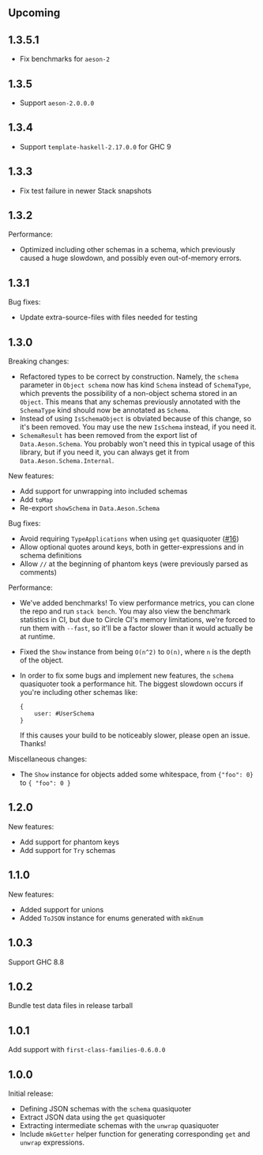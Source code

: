 ## Upcoming

## 1.3.5.1

* Fix benchmarks for `aeson-2`

## 1.3.5

* Support `aeson-2.0.0.0`

## 1.3.4

* Support `template-haskell-2.17.0.0` for GHC 9

## 1.3.3

* Fix test failure in newer Stack snapshots

## 1.3.2

Performance:

* Optimized including other schemas in a schema, which previously caused a huge slowdown, and possibly even out-of-memory errors.

## 1.3.1

Bug fixes:

* Update extra-source-files with files needed for testing

## 1.3.0

Breaking changes:

* Refactored types to be correct by construction. Namely, the `schema` parameter in `Object schema` now has kind `Schema` instead of `SchemaType`, which prevents the possibility of a non-object schema stored in an `Object`. This means that any schemas previously annotated with the `SchemaType` kind should now be annotated as `Schema`.
* Instead of using `IsSchemaObject` is obviated because of this change, so it's been removed. You may use the new `IsSchema` instead, if you need it.
* `SchemaResult` has been removed from the export list of `Data.Aeson.Schema`. You probably won't need this in typical usage of this library, but if you need it, you can always get it from `Data.Aeson.Schema.Internal`.

New features:

* Add support for unwrapping into included schemas
* Add `toMap`
* Re-export `showSchema` in `Data.Aeson.Schema`

Bug fixes:

* Avoid requiring `TypeApplications` when using `get` quasiquoter ([#16](https://github.com/LeapYear/aeson-schemas/issues/16))
* Allow optional quotes around keys, both in getter-expressions and in schema definitions
* Allow `//` at the beginning of phantom keys (were previously parsed as comments)

Performance:

* We've added benchmarks! To view performance metrics, you can clone the repo and run `stack bench`. You may also view the benchmark statistics in CI, but due to Circle CI's memory limitations, we're forced to run them with `--fast`, so it'll be a factor slower than it would actually be at runtime.
* Fixed the `Show` instance from being `O(n^2)` to `O(n)`, where `n` is the depth of the object.
* In order to fix some bugs and implement new features, the `schema` quasiquoter took a performance hit. The biggest slowdown occurs if you're including other schemas like:

    ```
    {
        user: #UserSchema
    }
    ```

    If this causes your build to be noticeably slower, please open an issue. Thanks!

Miscellaneous changes:

* The `Show` instance for objects added some whitespace, from `{"foo": 0}` to `{ "foo": 0 }`

## 1.2.0

New features:

* Add support for phantom keys
* Add support for `Try` schemas

## 1.1.0

New features:

* Added support for unions
* Added `ToJSON` instance for enums generated with `mkEnum`

## 1.0.3

Support GHC 8.8

## 1.0.2

Bundle test data files in release tarball

## 1.0.1

Add support with `first-class-families-0.6.0.0`

## 1.0.0

Initial release:

* Defining JSON schemas with the `schema` quasiquoter
* Extract JSON data using the `get` quasiquoter
* Extracting intermediate schemas with the `unwrap` quasiquoter
* Include `mkGetter` helper function for generating corresponding `get` and
  `unwrap` expressions.
